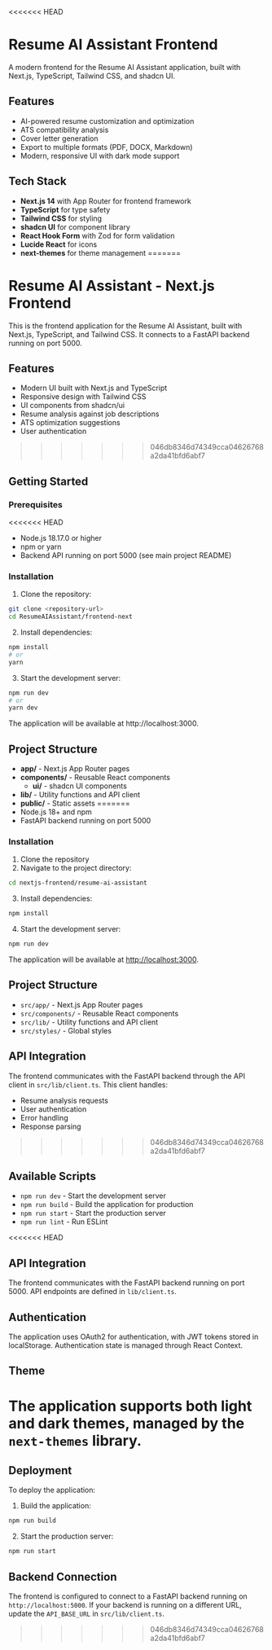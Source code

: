 <<<<<<< HEAD
# Resume AI Assistant Frontend

A modern frontend for the Resume AI Assistant application, built with Next.js, TypeScript, Tailwind CSS, and shadcn UI.

## Features

- AI-powered resume customization and optimization
- ATS compatibility analysis
- Cover letter generation
- Export to multiple formats (PDF, DOCX, Markdown)
- Modern, responsive UI with dark mode support

## Tech Stack

- **Next.js 14** with App Router for frontend framework
- **TypeScript** for type safety
- **Tailwind CSS** for styling
- **shadcn UI** for component library
- **React Hook Form** with Zod for form validation
- **Lucide React** for icons
- **next-themes** for theme management
=======
# Resume AI Assistant - Next.js Frontend

This is the frontend application for the Resume AI Assistant, built with Next.js, TypeScript, and Tailwind CSS. It connects to a FastAPI backend running on port 5000.

## Features

- Modern UI built with Next.js and TypeScript
- Responsive design with Tailwind CSS
- UI components from shadcn/ui
- Resume analysis against job descriptions
- ATS optimization suggestions
- User authentication
>>>>>>> 046db8346d74349cca04626768a2da41bfd6abf7

## Getting Started

### Prerequisites

<<<<<<< HEAD
- Node.js 18.17.0 or higher
- npm or yarn
- Backend API running on port 5000 (see main project README)

### Installation

1. Clone the repository:

```bash
git clone <repository-url>
cd ResumeAIAssistant/frontend-next
```

2. Install dependencies:

```bash
npm install
# or
yarn
```

3. Start the development server:

```bash
npm run dev
# or
yarn dev
```

The application will be available at http://localhost:3000.

## Project Structure

- **app/** - Next.js App Router pages
- **components/** - Reusable React components
  - **ui/** - shadcn UI components
- **lib/** - Utility functions and API client
- **public/** - Static assets
=======
- Node.js 18+ and npm
- FastAPI backend running on port 5000

### Installation

1. Clone the repository
2. Navigate to the project directory:

```bash
cd nextjs-frontend/resume-ai-assistant
```

3. Install dependencies:

```bash
npm install
```

4. Start the development server:

```bash
npm run dev
```

The application will be available at [http://localhost:3000](http://localhost:3000).

## Project Structure

- `src/app/` - Next.js App Router pages
- `src/components/` - Reusable React components
- `src/lib/` - Utility functions and API client
- `src/styles/` - Global styles

## API Integration

The frontend communicates with the FastAPI backend through the API client in `src/lib/client.ts`. This client handles:

- Resume analysis requests
- User authentication
- Error handling
- Response parsing
>>>>>>> 046db8346d74349cca04626768a2da41bfd6abf7

## Available Scripts

- `npm run dev` - Start the development server
- `npm run build` - Build the application for production
- `npm run start` - Start the production server
- `npm run lint` - Run ESLint

<<<<<<< HEAD
## API Integration

The frontend communicates with the FastAPI backend running on port 5000. API endpoints are defined in `lib/client.ts`.

## Authentication

The application uses OAuth2 for authentication, with JWT tokens stored in localStorage. Authentication state is managed through React Context.

## Theme

The application supports both light and dark themes, managed by the `next-themes` library.
=======
## Deployment

To deploy the application:

1. Build the application:

```bash
npm run build
```

2. Start the production server:

```bash
npm run start
```

## Backend Connection

The frontend is configured to connect to a FastAPI backend running on `http://localhost:5000`. If your backend is running on a different URL, update the `API_BASE_URL` in `src/lib/client.ts`.
>>>>>>> 046db8346d74349cca04626768a2da41bfd6abf7
